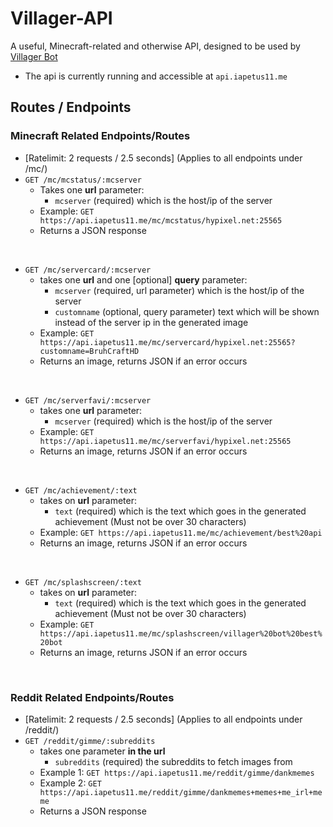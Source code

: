 # Villager-API
A useful, Minecraft-related and otherwise API, designed to be used by [Villager Bot](https://github.com/Villager-Dev/Villager-Bot)
* The api is currently running and accessible at `api.iapetus11.me`

## Routes / Endpoints
### **Minecraft Related Endpoints/Routes**
* [Ratelimit: 2 requests / 2.5 seconds] (Applies to all endpoints under /mc/)
* `GET /mc/mcstatus/:mcserver`
  * Takes one **url** parameter:
    * `mcserver` (required) which is the host/ip of the server
  * Example: `GET https://api.iapetus11.me/mc/mcstatus/hypixel.net:25565`
  * Returns a JSON response

<br>

* `GET /mc/servercard/:mcserver`
  * takes one **url** and one [optional] **query** parameter:
    * `mcserver` (required, url parameter) which is the host/ip of the server
    * `customname` (optional, query parameter) text which will be shown instead of the server ip in the generated image
  * Example: `GET https://api.iapetus11.me/mc/servercard/hypixel.net:25565?customname=BruhCraftHD`
  * Returns an image, returns JSON if an error occurs

<br>

* `GET /mc/serverfavi/:mcserver`
  * takes one **url** parameter:
    * `mcserver` (required) which is the host/ip of the server
  * Example: `GET https://api.iapetus11.me/mc/serverfavi/hypixel.net:25565`
  * Returns an image, returns JSON if an error occurs

<br>

* `GET /mc/achievement/:text`
  * takes on **url** parameter:
    * `text` (required) which is the text which goes in the generated achievement (Must not be over 30 characters)
  * Example: `GET https://api.iapetus11.me/mc/achievement/best%20api`
  * Returns an image, returns JSON if an error occurs

<br>

* `GET /mc/splashscreen/:text`
  * takes on **url** parameter:
    * `text` (required) which is the text which goes in the generated achievement (Must not be over 30 characters)
  * Example: `GET https://api.iapetus11.me/mc/splashscreen/villager%20bot%20best%20bot`
  * Returns an image, returns JSON if an error occurs

<br>

### **Reddit Related Endpoints/Routes**
* [Ratelimit: 2 requests / 2.5 seconds] (Applies to all endpoints under /reddit/)
* `GET /reddit/gimme/:subreddits`
  * takes one parameter **in the url**
    * `subreddits` (required) the subreddits to fetch images from
  * Example 1: `GET https://api.iapetus11.me/reddit/gimme/dankmemes`
  * Example 2: `GET https://api.iapetus11.me/reddit/gimme/dankmemes+memes+me_irl+meme`
  * Returns a JSON response
